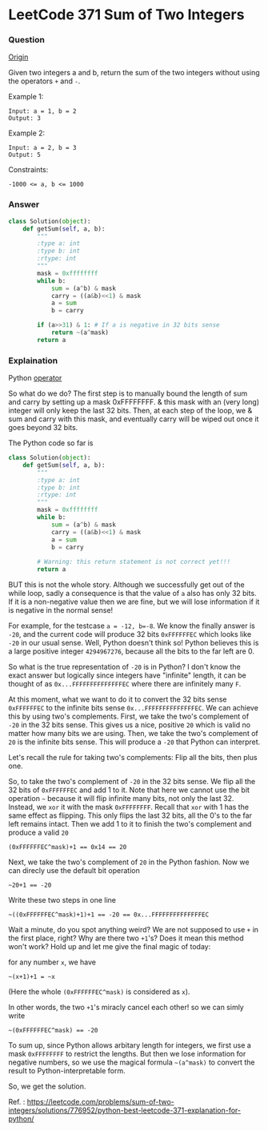 # LeetCode 371  Sum of Two Integers

### Question

[Origin](https://leetcode.com/problems/sum-of-two-integers/)

Given two integers a and b, return the sum of the two integers without using the operators `+` and `-`.  

Example 1:  

    Input: a = 1, b = 2  
    Output: 3   

Example 2:   

    Input: a = 2, b = 3    
    Output: 5    

Constraints:

    -1000 <= a, b <= 1000
    
### Answer

```python
class Solution(object):
    def getSum(self, a, b):
        """
        :type a: int
        :type b: int
        :rtype: int
        """
        mask = 0xffffffff
        while b:
		    sum = (a^b) & mask
			carry = ((a&b)<<1) & mask
            a = sum
			b = carry

		if (a>>31) & 1: # If a is negative in 32 bits sense
			return ~(a^mask)
		return a
```

### Explaination

Python [operator](https://openhome.cc/zh-tw/python/math-abc/bitwise/)

So what do we do? The first step is to manually bound the length of sum and carry by setting up a mask 0xFFFFFFFF. & this mask with an (very long) integer will only keep the last 32 bits. Then, at each step of the loop, we & sum and carry with this mask, and eventually carry will be wiped out once it goes beyond 32 bits.

The Python code so far is   
```python
class Solution(object):
    def getSum(self, a, b):
        """
        :type a: int
        :type b: int
        :rtype: int
        """
        mask = 0xffffffff
        while b:
		    sum = (a^b) & mask
			carry = ((a&b)<<1) & mask
            a = sum
			b = carry
        
        # Warning: this return statement is not correct yet!!!
	    return a
```

BUT this is not the whole story. Although we successfully get out of the while loop, sadly a consequence is that the value of `a` also has only 32 bits. If it is a non-negative value then we are fine, but we will lose information if it is negative in the normal sense!

For example, for the testcase `a = -12, b=-8`. We know the finally answer is `-20`, and the current code will produce 32 bits `0xFFFFFFEC` which looks like `-20` in our usual sense. Well, Python doesn't think so! Python believes this is a large positive integer `4294967276`, because all the bits to the far left are 0.

So what is the true representation of `-20` is in Python? I don't know the exact answer but logically since integers have "infinite" length, it can be thought of as `0x...FFFFFFFFFFFFFFEC` where there are infinitely many `F`.

At this moment, what we want to do it to convert the 32 bits sense `0xFFFFFFEC` to the infinite bits sense `0x...FFFFFFFFFFFFFFEC`. We can achieve this by using two's complements. First, we take the two's complement of `-20` in the 32 bits sense. This gives us a nice, positive `20` which is valid no matter how many bits we are using. Then, we take the two's complement of `20` is the infinite bits sense. This will produce a `-20` that Python can interpret.

Let's recall the rule for taking two's complements: Flip all the bits, then plus one.

So, to take the two's complement of `-20` in the 32 bits sense. We flip all the 32 bits of `0xFFFFFFEC` and add 1 to it. Note that here we cannot use the bit operation `~` because it will flip infinite many bits, not only the last 32. Instead, we `xor` it with the mask `0xFFFFFFFF`. Recall that `xor` with 1 has the same effect as flipping. This only flips the last 32 bits, all the 0's to the far left remains intact. Then we add 1 to it to finish the two's complement and produce a valid `20`

`(0xFFFFFFEC^mask)+1 == 0x14 == 20`

Next, we take the two's complement of `20` in the Python fashion. Now we can direcly use the default bit operation

`~20+1 == -20`

Write these two steps in one line

`~((0xFFFFFFEC^mask)+1)+1 == -20 == 0x...FFFFFFFFFFFFFFEC`

Wait a minute, do you spot anything weird? We are not supposed to use `+` in the first place, right? Why are there two `+1`'s? Does it mean this method won't work? Hold up and let me give the final magic of today:

for any number `x`, we have

`~(x+1)+1 = ~x`

(Here the whole `(0xFFFFFFEC^mask)` is considered as `x`).

In other words, the two `+1`'s miracly cancel each other! so we can simly write

`~(0xFFFFFFEC^mask) == -20`

To sum up, since Python allows arbitary length for integers, we first use a mask `0xFFFFFFFF` to restrict the lengths. But then we lose information for negative numbers, so we use the magical formula `~(a^mask)` to convert the result to Python-interpretable form.

So, we get the solution.

Ref. : https://leetcode.com/problems/sum-of-two-integers/solutions/776952/python-best-leetcode-371-explanation-for-python/
